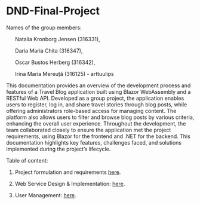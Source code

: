 # DND-Final-Project

Names of the group members:
<ul> Natalia Kronborg Jensen (316331),</ul>
<ul> Daria Maria Chita (316347),</ul>
<ul> Oscar Bustos Herberg (316342),</ul>
<ul> Irina Maria Mereuță (316125) - arttuulips </ul>

This documentation provides an overview of the development process and features of a Travel Blog application built using Blazor WebAssembly and a RESTful Web API. Developed as a group project, the application enables users to register, log in, and share travel stories through blog posts, while offering administrators role-based access for managing content. The platform also allows users to filter and browse blog posts by various criteria, enhancing the overall user experience. Throughout the development, the team collaborated closely to ensure the application met the project requirements, using Blazor for the frontend and .NET for the backend. This documentation highlights key features, challenges faced, and solutions implemented during the project’s lifecycle.

Table of content: 
1. Project formulation and requirements [here](./ProjectFormulation.md).

2. Web Service Design & Implementation: [here](./WebService.md).

3. User Management: [here](https://github.com/arttuulips/DND-Final-Project/blob/main/User%20Management.md).
